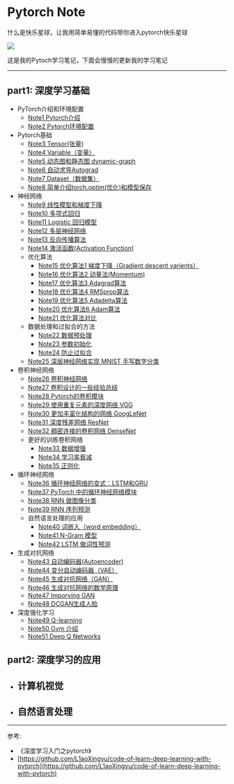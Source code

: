 # Pytorch Note

什么是快乐星球，让我用简单易懂的代码带你进入pytorch快乐星球

![](https://img-blog.csdnimg.cn/img_convert/ac4fe519487d89d342cb05d2f710a20c.png#pic_center)

这是我的Pytoch学习笔记，下面会慢慢的更新我的学习笔记

---

## part1: 深度学习基础

- PyTorch介绍和环境配置
  - [Note1 Pytorch介绍](https://blog.csdn.net/weixin_45508265/article/details/117808642)
  - [Note2 Pytorch环境配置](https://blog.csdn.net/weixin_45508265/article/details/117809016)
- Pytorch基础
  * [Note3 Tensor(张量)](https://blog.csdn.net/weixin_45508265/article/details/117811600)
  * [Note4 Variable（变量）](https://blog.csdn.net/weixin_45508265/article/details/117812880)
  * [Note5 动态图和静态图 dynamic-graph](https://blog.csdn.net/weixin_45508265/article/details/117816228)
  * [Note6 自动求导Autograd](https://blog.csdn.net/weixin_45508265/article/details/117816977)
  * [Note7 Dataset（数据集）](https://blog.csdn.net/weixin_45508265/article/details/117818268)
  * [Note8 简单介绍torch.optim(优化)和模型保存](https://blog.csdn.net/weixin_45508265/article/details/117819532)
- 神经网络
  - [Note9 线性模型和梯度下降](https://blog.csdn.net/weixin_45508265/article/details/117827063)
  - [Note10 多项式回归](https://blog.csdn.net/weixin_45508265/article/details/117827333)
  - [Note11 Logistic 回归模型](https://blog.csdn.net/weixin_45508265/article/details/117828669)
  - [Note12 多层神经网络](https://blog.csdn.net/weixin_45508265/article/details/117848000)
  - [Note13 反向传播算法](https://blog.csdn.net/weixin_45508265/article/details/117855631)
  - [Note14 激活函数(Activation Function)](https://blog.csdn.net/weixin_45508265/article/details/117856338)
  - 优化算法
    - [Note15 优化算法1 梯度下降（Gradient descent varients）](https://blog.csdn.net/weixin_45508265/article/details/117859824)
    - [Note16 优化算法2 动量法(Momentum)](https://blog.csdn.net/weixin_45508265/article/details/117874046)
    - [Note17 优化算法3 Adagrad算法](https://blog.csdn.net/weixin_45508265/article/details/117877596)
    - [Note18 优化算法4 RMSprop算法](https://blog.csdn.net/weixin_45508265/article/details/117885569)
    - [Note19 优化算法5 Adadelta算法](https://blog.csdn.net/weixin_45508265/article/details/118930950)
    - [Note20 优化算法6 Adam算法](https://blog.csdn.net/weixin_45508265/article/details/118931366)
    - [Note21 优化算法对比](https://blog.csdn.net/weixin_45508265/article/details/118931198)
  - 数据处理和过拟合的方法
    - [Note22 数据预处理](https://blog.csdn.net/weixin_45508265/article/details/118933624)
    - [Note23 参数初始化](https://blog.csdn.net/weixin_45508265/article/details/118945764)
    - [Note24 防止过拟合](https://blog.csdn.net/weixin_45508265/article/details/118946214)
  - [Note25 深层神经网络实现 MNIST 手写数字分类](https://blog.csdn.net/weixin_45508265/article/details/118960084)
- 卷积神经网络
  - [Note26 卷积神经网络](https://blog.csdn.net/weixin_45508265/article/details/118971022)
  - [Note27 卷积设计的一些经验总结](https://blog.csdn.net/weixin_45508265/article/details/118971229)
  - [Note28 Pytorch的卷积模块](https://blog.csdn.net/weixin_45508265/article/details/118972098)
  - [Note29 使用重复元素的深度网络 VGG](https://blog.csdn.net/weixin_45508265/article/details/118974104)
  - [Note30 更加丰富化结构的网络 GoogLeNet](https://blog.csdn.net/weixin_45508265/article/details/119040170)
  - [Note31 深度残差网络 ResNet](https://blog.csdn.net/weixin_45508265/article/details/119087199)
  - [Note32 稠密连接的卷积网络 DenseNet](https://blog.csdn.net/weixin_45508265/article/details/119184861)
  - 更好的训练卷积网络
    - [Note33 数据增强](https://blog.csdn.net/weixin_45508265/article/details/119047348)
    - [Note34 学习率衰减](https://blog.csdn.net/weixin_45508265/article/details/119089705)
    - [Note35 正则化](https://blog.csdn.net/weixin_45508265/article/details/119123529)
- 循环神经网络
  - [Note36 循环神经网络的变式：LSTM和GRU](https://blog.csdn.net/weixin_45508265/article/details/119191003)
  - [Note37 PyTorch 中的循环神经网络模块](https://blog.csdn.net/weixin_45508265/article/details/119194403)
  - [Note38 RNN 做图像分类](https://blog.csdn.net/weixin_45508265/article/details/119210533)
  - [Note39 RNN 序列预测](https://blog.csdn.net/weixin_45508265/article/details/119347418)
  - 自然语言处理的应用
    - [Note40 词嵌入（word embedding）](https://blog.csdn.net/weixin_45508265/article/details/119362381)
    - [Note41 N-Gram 模型](https://blog.csdn.net/weixin_45508265/article/details/119361565)
    - [Note42 LSTM 做词性预测](https://blog.csdn.net/weixin_45508265/article/details/119428061)
- 生成对抗网络
  - [Note43 自动编码器(Autoencoder)](https://blog.csdn.net/weixin_45508265/article/details/119582615)
  - [Note44 变分自动编码器（VAE）](https://blog.csdn.net/weixin_45508265/article/details/119594085)
  - [Note45 生成对抗网络（GAN）](https://blog.csdn.net/weixin_45508265/article/details/119684311)
  - [Note46 生成对抗网络的数学原理](https://blog.csdn.net/weixin_45508265/article/details/119811489)
  - [Note47 Imporving GAN](https://blog.csdn.net/weixin_45508265/article/details/119830209)
  - [Note48 DCGAN生成人脸](https://blog.csdn.net/weixin_45508265/article/details/119830209)
- 深度强化学习
  - [Note49 Q-learning](https://blog.csdn.net/weixin_45508265/article/details/119937575)
  - [Note50 Gym 介绍](https://redamancy.blog.csdn.net/article/details/120072032)
  - [Note51 Deep Q Networks](https://redamancy.blog.csdn.net/article/details/120082922)



## part2: 深度学习的应用

- 计算机视觉
  - 
- 自然语言处理
  - 


---

参考:

- 《深度学习入门之pytorch》
- [https://github.com/L1aoXingyu/code-of-learn-deep-learning-with-pytorch](https://github.com/L1aoXingyu/code-of-learn-deep-learning-with-pytorch)

